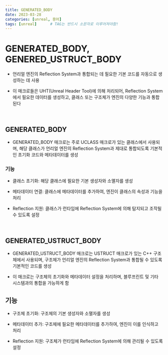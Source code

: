 ```yaml
---
title: GENERATED_BODY
date: 2023-03-28
categories: [unreal, 용어]
tags: [unreal]		# TAG는 반드시 소문자로 이루어져야함!
---
```





# GENERATED_BODY, GENERED_USTRUCT_BODY

* 언리얼 엔진의 Reflection System과 통합되는 데 필요한 기본 코드를 자동으로 생성하는 데 사용

*  이 매크로들은 UHT(Unreal Header Tool)에 의해 처리되어, Reflection System에서 필요한 데이터를 생성하고, 클래스 또는 구조체가 엔진의 다양한 기능과 통합된다

<br>

## GENERATED_BODY

* GENERATED_BODY 매크로는 주로 UCLASS 매크로가 있는 클래스에서 사용되며, 해당 클래스가 언리얼 엔진의 Reflection System과 제대로 통합되도록 기본적인 초기화 코드와 메타데이터를 생성

### 기능

* 클래스 초기화: 해당 클래스에 필요한 기본 생성자와 소멸자를 생성

* 메타데이터 연결: 클래스에 메타데이터를 추가하여, 엔진이 클래스의 속성과 기능을 처리

* Reflection 지원: 클래스가 런타임에 Reflection System에 의해 탐지되고 조작될 수 있도록 설정

<br>

## GENERATED_USTRUCT_BODY

* GENERATED_USTRUCT_BODY 매크로는 USTRUCT 매크로가 있는 C++ 구조체에서 사용되며, 구조체가 언리얼 엔진의 Reflection System과 통합될 수 있도록 기본적인 코드를 생성

* 이 매크로는 구조체의 초기화와 메타데이터 설정을 처리하며, 블루프린트 및 기타 시스템과의 통합을 가능하게 함

## 기능

* 구조체 초기화: 구조체의 기본 생성자와 소멸자를 생성

* 메타데이터 추가: 구조체에 필요한 메타데이터를 추가하여, 엔진이 이를 인식하고 처리

* Reflection 지원: 구조체가 런타임에 Reflection System에 의해 관리될 수 있도록 설정